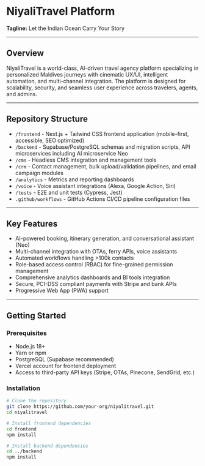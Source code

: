 # NiyaliTravel Platform

**Tagline:** Let the Indian Ocean Carry Your Story

---

## Overview

NiyaliTravel is a world-class, AI-driven travel agency platform specializing in personalized Maldives journeys with cinematic UX/UI, intelligent automation, and multi-channel integration. The platform is designed for scalability, security, and seamless user experience across travelers, agents, and admins.

---

## Repository Structure

- `/frontend` - Next.js + Tailwind CSS frontend application (mobile-first, accessible, SEO optimized)
- `/backend` - Supabase/PostgreSQL schemas and migration scripts, API microservices including AI microservice Neo
- `/cms` - Headless CMS integration and management tools
- `/crm` - Contact management, bulk upload/validation pipelines, and email campaign modules
- `/analytics` - Metrics and reporting dashboards
- `/voice` - Voice assistant integrations (Alexa, Google Action, Siri)
- `/tests` - E2E and unit tests (Cypress, Jest)
- `.github/workflows` - GitHub Actions CI/CD pipeline configuration files

---

## Key Features

- AI-powered booking, itinerary generation, and conversational assistant (Neo)
- Multi-channel integration with OTAs, ferry APIs, voice assistants
- Automated workflows handling >100k contacts
- Role-based access control (RBAC) for fine-grained permission management
- Comprehensive analytics dashboards and BI tools integration
- Secure, PCI-DSS compliant payments with Stripe and bank APIs
- Progressive Web App (PWA) support

---

## Getting Started

### Prerequisites

- Node.js 18+
- Yarn or npm
- PostgreSQL (Supabase recommended)
- Vercel account for frontend deployment
- Access to third-party API keys (Stripe, OTAs, Pinecone, SendGrid, etc.)

### Installation

```bash
# Clone the repository
git clone https://github.com/your-org/niyalitravel.git
cd niyalitravel

# Install frontend dependencies
cd frontend
npm install

# Install backend dependencies
cd ../backend
npm install

